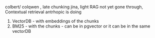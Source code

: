 colbert/ colqwen , late chunking jina, light RAG not yet gone through, Contextual retrieval antrhopic is doing

1. VectorDB - with embeddings of the chunks
2. BM25 - with the chunks - can be in pgvector or it can be in the same vectorDB
